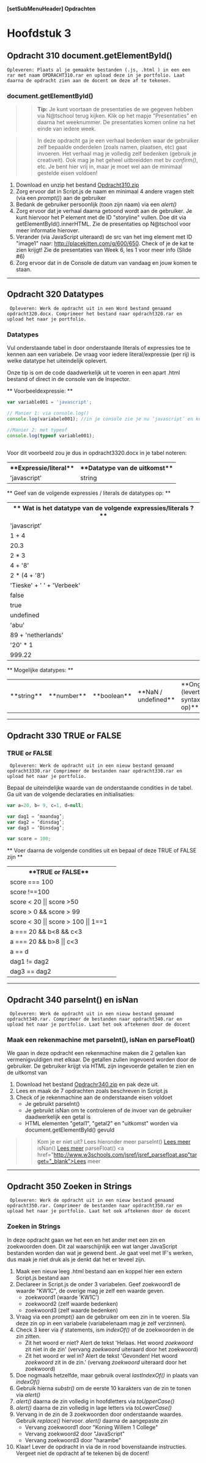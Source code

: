 ﻿#### [setSubMenuHeader] Opdrachten
# Hoofdstuk 3

## Opdracht 310 document.getElementById()

`` Opleveren: Plaats al je gemaakte bestanden (.js, .html ) in een een rar met naam OPDRACHT310.rar en upload deze in je portfolio. Laat daarna de opdracht zien aan de docent om deze af te tekenen. ``

### document.getElementById()

>> **Tip:** Je kunt voortaan de presentaties de we gegeven hebben via N@tschool terug kijken. Klik op het mapje "Presentaties" en daarna het weeknummer. De presentaties komen online na het einde van iedere week.


>> In deze opdracht ga je een verhaal bedenken waar de gebruiker zelf bepaalde onderdelen (zoals namen, plaatsen, etc) gaat invoeren. Het verhaal mag je volledig zelf bedenken (gebruik je creativeit). Ook mag je het geheel uitbreidden met bv *confirm()*, etc. Je bent hier vrij in, maar je moet wel aan de minimaal gestelde eisen voldoen!

1. Download en unzip het bestand <a href="https://elo.kw1c.nl/CMS/_STUDYROUTE_FOLDERS/33/25187 AO Leerjaar 1 Periode 1/21745/[Bo16 JAV] Javascript [AO o 01]/734D14CA-39E9-44B1-8C5D-9B57DADF6F85/422bf47f/Opdracht310.zip" target="_blank">Opdracht310.zip</a>
2. Zorg ervoor dat in Script.js de naam en minimaal 4 andere vragen stelt (via een *prompt()*) aan de gebruiker
3. Bedank de gebruiker persoonlijk (toon zijn naam) via een *alert()*
4. Zorg ervoor dat je verhaal daarna getoond wordt aan de gebruiker. Je kunt hiervoor het P element met de ID "storyline" vullen. Doe dit via getElementById().innerHTML. Zie de presentaties op N@tschool voor meer informatie hierover.
5. Verander (via JavaScript uiteraard) de src van het img element met ID "image1" naar: http://placekitten.com/g/600/650. Check of je de kat te zien krijgt! Zie de presentaties van Week 6, les 1 voor meer info (Slide #6)
6. Zorg ervoor dat in de Console de datum van vandaag en jouw komen te staan.

--- 

## Opdracht 320 Datatypes

`` Opleveren: Werk de opdracht uit in een Word bestand genaamd opdracht320.docx.
Comprimeer het bestand naar opdracht320.rar en upload het naar je portfolio.``

### Datatypes

Vul onderstaande tabel in door onderstaande literals of expressies toe te kennen aan een variabele.
De vraag voor iedere literal/expressie (per rij) is welke datatype het uiteindelijk oplevert. 

Onze tip is om de code daadwerkelijk uit te voeren in een apart .html bestand of direct in de console van de Inspector.

** Voorbeeldexpressie: **
```javascript
var variable001 = 'javascript';

// Manier 1: via console.log()
console.log(variabele001); //in je console zie je nu ‘javascript’ en kun je concluderen dat het een string is

//Manier 2: met typeof
console.log(typeof variable001);
 
```
Voor dit voorbeeld zou je dus in opdracht3320.docx in je tabel noteren: 
<table>
	<tr>
		<th>**Expressie/literal**</th>
		<th>**Datatype van de uitkomst**</th>
	</tr>
	<tr>
		<td>'javascript'</td>
		<td>string</td>
	</tr>
</table>
		
** Geef van de volgende expressies / literals de datatypes op: **
<table>
	<th>** Wat is het datatype van de volgende expressies/literals ?**
	<tr><td>'javascript'</td></tr>
	<tr><td>1 + 4</td></tr>
	<tr><td>20.3</td></tr>
	<tr><td>2 * 3</td></tr>
	<tr><td>4 + '8'</td></tr>
	<tr><td>2 * (4 + '8')</td></tr>
	<tr><td>'Tieske' + ' ' + 'Verbeek' </td></tr>
	<tr><td>false</td></tr>
	<tr><td>true</td></tr>
	<tr><td>undefined</td></tr>
	<tr><td>'abu'</td></tr>
	<tr><td>89 + 'netherlands'</td></tr>
	<tr><td>'20' * 1</td></tr>
	<tr><td>999.22</td></tr>
</table>
** Mogelijke datatypes: **
<table>
	<tr>
		<td>**string**</td>
		<td>**number**</td>
		<td>**boolean**</td>
		<td>**NaN / undefined**</td>
		<td>**Ongeldig (levert syntaxfout op)**</td>
	</tr>
</table>

---

## Opdracht 330 TRUE or FALSE

### TRUE or FALSE

`` Opleveren: Werk de opdracht uit in een nieuw bestand genaamd opdracht3330.rar
Comprimeer de bestanden naar opdracht330.rar en upload het naar je portfolio.``

Bepaal de uiteindelijke waarde van de onderstaande condities in de tabel.
Ga uit van de volgende declaraties en initialisaties:

```javascript
var a=20, b= 9, c=1, d=null;

var dag1 = ‘maandag’;
var dag2 = ‘dinsdag’;
var dag3 = ‘Dinsdag’;

var score = 100;
```

** Voer daarna de volgende condities uit en bepaal of deze TRUE of FALSE zijn ** 

<table>
	<tr>
		<th>**TRUE or FALSE**</th>
	</tr>
	<tr>
		<td>score === 100</td>
		<td></td>
	</tr>
	<tr>
		<td>score !==100</td>
		<td></td>
	</tr>
	<tr>
		<td>score < 20 || score >50 </td>
		<td></td>
	</tr>
	<tr>
		<td>score > 0 && score > 99 </td>
		<td></td>
	</tr>
	<tr>
		<td>score < 30 || score > 100 || 1==1 </td>
		<td></td>
	</tr>
	<tr>
		<td>a === 20 && b<8 && c<3 </td>
		<td></td>
	</tr>
	<tr>
		<td>a === 20 && b>8 || c<3 </td>
		<td></td>
	</tr>
	<tr>
		<td>a == d </td>
		<td></td>
	</tr>
	<tr>
		<td>dag1 != dag2</td>
		<td></td>
	</tr>
	<tr>
		<td>dag3 == dag2</td>
		<td></td>
	</tr>	
</table>

--- 

## Opdracht 340 parseInt() en isNan

`` Opleveren: Werk de opdracht uit in een nieuw bestand genaamd opdracht340.rar.
Comprimeer de bestanden naar opdracht340.rar en upload het naar je portfolio. Laat het ook aftekenen door de docent``

### Maak een rekenmachine met parseInt(), isNan en parseFloat()

We gaan in deze opdracht een rekenmachine maken die 2 getallen kan vermenigvuldigen met elkaar. De getallen zullen ingevoerd worden door de gebruiker.
De gebruiker krijgt via HTML zijn ingevoerde getallen te zien en de uitkomst van 

1. Download het bestand <a href="https://elo.kw1c.nl/CMS/Studie/811%20ICT-Academie/811%20VakkenInhoud/%5BB.16%20JAV%5D%20Javascript/25187%20%C2%A0%20Applicatie-%20en%20mediaontwikkelaar/Periode%2001/Productie/03.%20Scripts/Huiswerk/Opdracht340.zip">Opdrachr340.zip</a> en pak deze uit.
2. Lees en maak de 7 opdrachten zoals beschreven in Script.js
3. Check of je rekenmachine aan de onderstaande eisen voldoet
	- Je gebruikt parseInt()
	- Je gebruikt isNan om te controleren of de invoer van de gebruiker daadwerkelijk een getal is
	- HTML elementen "getal1", "getal2" en "uitkomst" worden via document.getElementById() gevuld


>> Kom je er niet uit? Lees hieronder meer
>> parseInt() <a href="http://www.w3schools.com/jsref/jsref_parseint.asp" target="_blank">Lees meer</a>
>> isNan() <a href="http://www.w3schools.com/jsref/jsref_isnan.asp" target="_blank">Lees meer</a>
>> parseFloat() <a href="http://www.w3schools.com/jsref/jsref_parsefloat.asp"target="_blank">Lees meer</a>

--- 

## Opdracht 350 Zoeken in Strings

`` Opleveren: Werk de opdracht uit in een nieuw bestand genaamd opdracht350.rar.
Comprimeer de bestanden naar opdracht350.rar en upload het naar je portfolio. Laat het ook aftekenen door de docent``

### Zoeken in Strings

In deze opdracht gaan we het een en het ander met een zin en zoekwoorden doen. Dit zal waarschijnlijk een wat langer JavaScript bestanden worden dan wat je gewend bent.
Je gaat veel met IF's werken, dus maak je niet druk als je denkt dat het er teveel zijn.

1. Maak een nieuw leeg .html bestand aan en koppel hier een extern Script.js bestand aan
2. Declareer in Script.js de onder 3 variabelen. Geef zoekwoord1 de waarde "KW1C", de overige mag je zelf een waarde geven.
	- zoekwoord1 (waarde 'KW1C')
	- zoekwoord2 (zelf waarde bedenken)
	- zoekwoord3 (zelf waarde bedenken)
3. Vraag via een *prompt()* aan de gebruiker om een zin in te voeren. Sla deze zin op in een variabele (variabelenaam mag je zelf verzinnen).
4. Check 3 keer via *if* statements, ism *indexOf()* of de zoekwoorden in de zin zitten. 
	- Zit het woord er niet? Alert de tekst 'Helaas. Het woord *zoekwoord* zit niet in de zin' (vervang *zoekwoord* uiteraard door het zoekwoord) 
	- Zit het woord er wel in? Alert de tekst 'Gevonden! Het woord *zoekwoord* zit in de zin.' (vervang *zoekwoord* uiteraard door het zoekwoord)
5. Doe 	nogmaals hetzelfde, maar gebruik overal *lastIndexOf()* in plaats van *indexOf()*
6. Gebruik hierna *substr()*  om de eerste 10 karakters van de zin te tonen via *alert()*
7. *alert()* daarna de zin volledig in hoofdletters via *toUpperCase()*
8. *alert()* daarna de zin volledig in lage letters via *toLowerCase()*
9. Vervang in de zin de 3 zoekwoorden door onderstaande waardes. Gebruik *replace()* hiervoor. *alert()* daarna de aangepaste zin
	- Vervang zoekwoord1 door "Koning Willem 1 College"
	- Vervang zoekwoord2 door "JavaScript"
	- Vervang zoekwoord3 door "harambe"
10. Klaar! Lever de opdracht in via de in rood bovenstaande instructies. Vergeet niet de opdracht af te tekenen bij de docent!